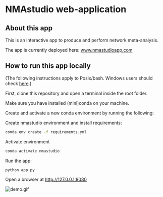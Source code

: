 # NMAstudio web-application

## About this app

This is an interactive app to produce and perform network meta-analysis. 

The app is currently deployed here: www.nmastudioapp.com

## How to run this app locally

(The following instructions apply to Posix/bash. Windows users should check
[here](https://docs.python.org/3/library/venv.html).)

First, clone this repository and open a terminal inside the root folder.

Make sure you have installed (mini)conda on your machine.

Create and activate a new conda environment by running
the following:

Create nmastudio environment and install requirements:
```bash
conda env create -f requirements.yml
```

Activate environment
```bash
conda activate nmastudio
```
Run the app:

```bash
python app.py
```
Open a browser at http://127.0.0.1:8080


 ![demo.gif](assets/favicon.ico) 

